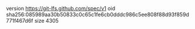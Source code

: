 version https://git-lfs.github.com/spec/v1
oid sha256:085989aa30b50833c0c65c1fe6cb0dddc986c5ee808f88d93f859d771f467d6f
size 4305
